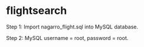 # flightsearch

Step 1: Import nagarro_flight.sql into MySQL database.

Step 2: MySQL username = root, password = root.

